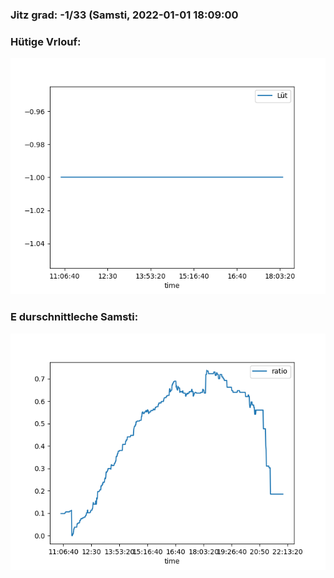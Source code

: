 ### Jitz grad: -1/33 (Samsti, 2022-01-01 18:09:00

### Hütige Vrlouf:
![Graph](Today.png)

### E durschnittleche Samsti:
![Graph](Samsti.png)